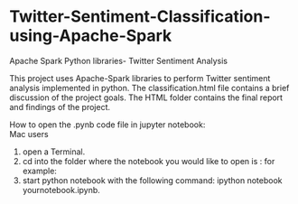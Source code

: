 # Twitter-Sentiment-Classification-using-Apache-Spark
Apache Spark Python libraries- Twitter Sentiment Analysis

This project uses Apache-Spark libraries to perform Twitter sentiment analysis implemented in python. The classification.html file contains a
brief discussion of the project goals. The HTML folder contains the final report and findings of the project.


How to open the .pynb code file in jupyter notebook:  
Mac users  
1. open a Terminal. 
2. cd into the folder where the notebook you would like to open is : for example:  
3. start python notebook with the following command: ipython notebook yournotebook.ipynb.  
